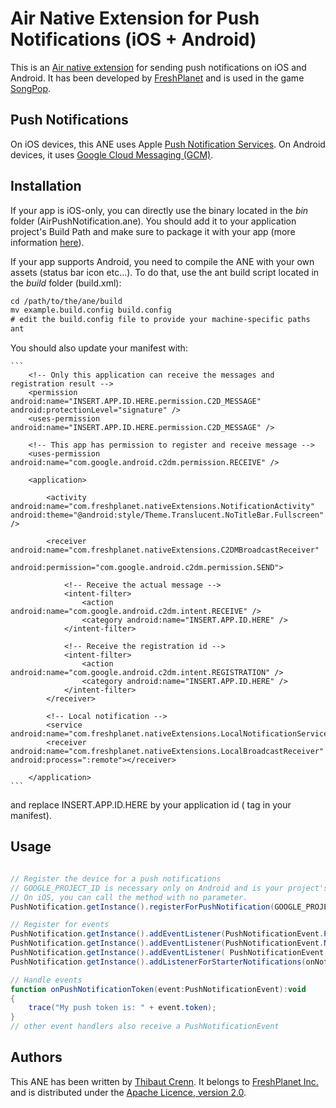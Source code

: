 Air Native Extension for Push Notifications (iOS + Android)
======================================

This is an [Air native extension](http://www.adobe.com/devnet/air/native-extensions-for-air.html) for sending push notifications on iOS and Android. It has been developed by [FreshPlanet](http://freshplanet.com) and is used in the game [SongPop](http://songpop.fm).


Push Notifications
---------

On iOS devices, this ANE uses Apple [Push Notification Services](https://developer.apple.com/library/ios/#documentation/NetworkingInternet/Conceptual/RemoteNotificationsPG/CommunicatingWIthAPS/CommunicatingWIthAPS.html). On Android devices, it uses [Google Cloud Messaging (GCM)](http://developer.android.com/guide/google/gcm/index.html).


Installation
---------

If your app is iOS-only, you can directly use the binary located in the *bin* folder (AirPushNotification.ane). You should add it to your application project's Build Path and make sure to package it with your app (more information [here](http://help.adobe.com/en_US/air/build/WS597e5dadb9cc1e0253f7d2fc1311b491071-8000.html)).

If your app supports Android, you need to compile the ANE with your own assets (status bar icon etc...). To do that, use the ant build script located in the *build* folder (build.xml):

```xml
cd /path/to/the/ane/build
mv example.build.config build.config
# edit the build.config file to provide your machine-specific paths
ant
```

You should also update your manifest with:

	```
		<!-- Only this application can receive the messages and registration result -->
		<permission android:name="INSERT.APP.ID.HERE.permission.C2D_MESSAGE" android:protectionLevel="signature" />
		<uses-permission android:name="INSERT.APP.ID.HERE.permission.C2D_MESSAGE" />
		
		<!-- This app has permission to register and receive message -->
		<uses-permission android:name="com.google.android.c2dm.permission.RECEIVE" />
		
		<application>

			<activity android:name="com.freshplanet.nativeExtensions.NotificationActivity" android:theme="@android:style/Theme.Translucent.NoTitleBar.Fullscreen" />
			
			<receiver android:name="com.freshplanet.nativeExtensions.C2DMBroadcastReceiver"
				android:permission="com.google.android.c2dm.permission.SEND">
				
				<!-- Receive the actual message -->
				<intent-filter>
					<action android:name="com.google.android.c2dm.intent.RECEIVE" />
					<category android:name="INSERT.APP.ID.HERE" />
				</intent-filter>
				
				<!-- Receive the registration id -->
				<intent-filter>
					<action android:name="com.google.android.c2dm.intent.REGISTRATION" />
					<category android:name="INSERT.APP.ID.HERE" />
				</intent-filter>
			</receiver>
			
			<!-- Local notification -->
			<service android:name="com.freshplanet.nativeExtensions.LocalNotificationService"/>
			<receiver android:name="com.freshplanet.nativeExtensions.LocalBroadcastReceiver" android:process=":remote"></receiver>

		</application>
	```

and replace INSERT.APP.ID.HERE by your application id (<id> tag in your manifest).


Usage
-----

```actionscript

// Register the device for a push notifications
// GOOGLE_PROJECT_ID is necessary only on Android and is your project's ID on GCM.
// On iOS, you can call the method with no parameter.
PushNotification.getInstance().registerForPushNotification(GOOGLE_PROJECT_ID);

// Register for events
PushNotification.getInstance().addEventListener(PushNotificationEvent.PERMISSION_GIVEN_WITH_TOKEN_EVENT, onPushNotificationToken);
PushNotification.getInstance().addEventListener(PushNotificationEvent.NOTIFICATION_RECEIVED_WHEN_IN_FOREGROUND_EVENT, onNotificationReceivedInForeground);
PushNotification.getInstance().addEventListener( PushNotificationEvent.APP_BROUGHT_TO_FOREGROUND_FROM_NOTIFICATION_EVENT, onNotificationReceivedInBackground);
PushNotification.getInstance().addListenerForStarterNotifications(onNotificationReceivedStartingTheApp);

// Handle events
function onPushNotificationToken(event:PushNotificationEvent):void
{
	trace("My push token is: " + event.token);
}
// other event handlers also receive a PushNotificationEvent

```


Authors
------

This ANE has been written by [Thibaut Crenn](https://github.com/titi-us). It belongs to [FreshPlanet Inc.](http://freshplanet.com) and is distributed under the [Apache Licence, version 2.0](http://www.apache.org/licenses/LICENSE-2.0).